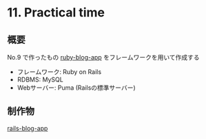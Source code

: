 # 11. Practical time

## 概要

No.9 で作ったもの [ruby-blog-app](https://github.com/kazu-horie/ruby-blog-app) をフレームワークを用いて作成する

- フレームワーク: Ruby on Rails
- RDBMS: MySQL
- Webサーバー: Puma (Railsの標準サーバー)

## 制作物

[rails-blog-app](https://github.com/kazu-horie/rails-blog-app)
